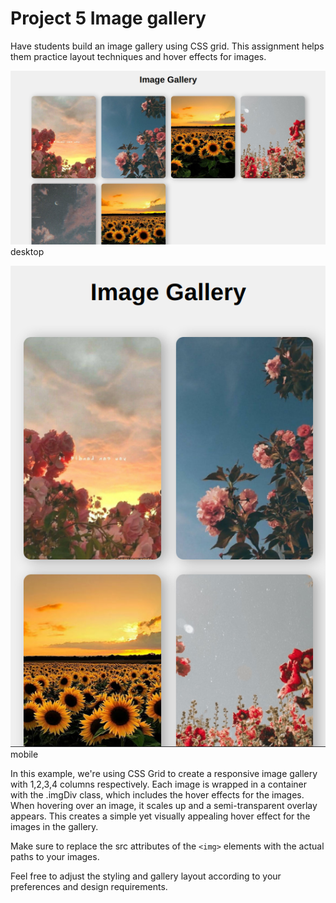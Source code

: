 # Project 5 **Image gallery**

Have students build an image gallery using CSS grid. This assignment helps them practice layout techniques and hover effects for images.

![task screen shot](./task4-desktop.png)
desktop

![task screen shot](./task4-mobile.png)
mobile

In this example, we're using CSS Grid to create a responsive image gallery with 1,2,3,4 columns respectively. Each image is wrapped in a container with the .imgDiv class, which includes the hover effects for the images. When hovering over an image, it scales up and a semi-transparent overlay appears. This creates a simple yet visually appealing hover effect for the images in the gallery.

Make sure to replace the src attributes of the `<img>` elements with the actual paths to your images.

Feel free to adjust the styling and gallery layout according to your preferences and design requirements.
